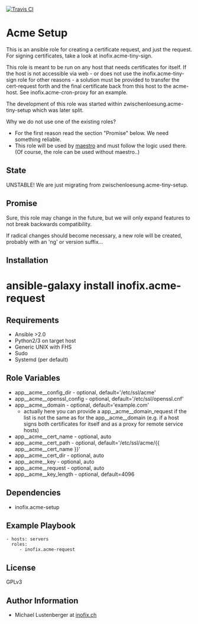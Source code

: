 [![Travis CI](https://img.shields.io/travis/inofix/ansible-acme-request.svg?style=flat)](http://travis-ci.org/inofix/ansible-acme-request)



Acme Setup
==========

This is an ansible role for creating a certificate request, and just the request. For signing certificates, take a look at inofix.acme-tiny-sign.

This role is meant to be run on any host that needs certificates for itself.
 If the host is not accessible via web - or does not use the inofix.acme-tiny-sign role for other reasons - a solution must be provided to transfer the cert-request forth and the final certificate back from this host to the acme-host. See inofix.acme-cron-proxy for an example.

The development of this role was started within zwischenloesung.acme-tiny-setup which was later split.

Why we do not use one of the existing roles?

* For the first reason read the section "Promise" below. We need something reliable.
* This role will be used by [maestro](https://github.com/inofix/maestro) and must follow the logic used there. (Of course, the role can be used without maestro..)


State
-----

UNSTABLE! We are just migrating from zwischenloesung.acme-tiny-setup.


Promise
-------

Sure, this role may change in the future, but we will only expand features to not break backwards compatibility.

If radical changes should become necessary, a new role will be created, probably with an 'ng' or version suffix...


Installation
------------

 # ansible-galaxy install inofix.acme-request

Requirements
------------

* Ansible >2.0
* Python2/3 on target host
* Generic UNIX with FHS
* Sudo
* Systemd (per default)

Role Variables
--------------

* app\_\_acme\_\_config\_dir - optional, default='/etc/ssl/acme'
* app\_\_acme\_\_openssl\_config - optional, default='/etc/ssl/openssl.cnf'
* app\_\_acme\_\_domain - optional, default='example.com'
  * actually here you can provide a app\_\_acme\_\_domain\_request if the list is not the same as for the app\_\_acme\_\_domain (e.g. if a host signs both certificates for itself and as a proxy for remote service hosts)
* app\_\_acme\_\_cert\_name - optional, auto
* app\_\_acme\_\_cert\_path - optional, default='/etc/ssl/acme/{{ app\_\_acme\_\_cert\_name }}'
* app\_\_acme\_\_cert\_dir - optional, auto
* app\_\_acme\_\_key - optional, auto
* app\_\_acme\_\_request - optional, auto
* app\_\_acme\_\_key\_length - optional, default=4096

Dependencies
------------

* inofix.acme-setup

Example Playbook
----------------

    - hosts: servers
      roles:
         - inofix.acme-request

License
-------

GPLv3

Author Information
------------------

* Michael Lustenberger at [inofix.ch](http://www.inofix.ch)
